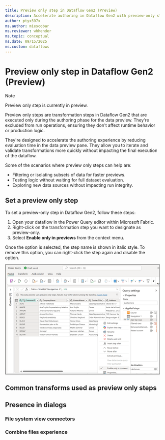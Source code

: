 ```yaml
---
title: Preview only step in Dataflow Gen2 (Preview)
description: Accelerate authoring in Dataflow Gen2 with preview-only steps—apply transformations during design time without affecting runtime execution.
author: ptyx507x
ms.author: miescobar
ms.reviewer: whhender
ms.topic: conceptual
ms.date: 09/15/2025
ms.custom: dataflows
---
```

# Preview only step in Dataflow Gen2 (Preview)

>[!NOTE]
>Preview only step is currently in preview. 

Preview only steps are transformation steps in Dataflow Gen2 that are executed only during the authoring phase for the data preview. They're excluded from run operations, ensuring they don't affect runtime behavior or production logic. 

They're designed to accelerate the authoring experience by reducing evaluation time in the data preview pane. They allow you to iterate and validate transformations more quickly without impacting the final execution of the dataflow.

Some of the scenarios where preview only steps can help are:

* Filtering or isolating subsets of data for faster previews.
* Testing logic without waiting for full dataset evaluation.
* Exploring new data sources without impacting run integrity.

## Set a preview only step

To set a preview-only step in Dataflow Gen2, follow these steps:

1. Open your dataflow in the Power Query editor within Microsoft Fabric.
2. Right-click on the transformation step you want to designate as preview-only.
3. Select **Enable only in previews** from the context menu.

Once the option is selected, the step name is shown in italic style. To remove this option, you can right-click the step again and disable the option.

![Screenshot of the Power Query editor in Dataflow Gen2 with the contextual menu of a step showing the enable only in previews optin](media/dataflow-gen2-preview-only-step/enable-only-in-preview-option.png)

## Common transforms used as preview only steps



## Presence in dialogs

### File system view connectors 

### Combine files experience
